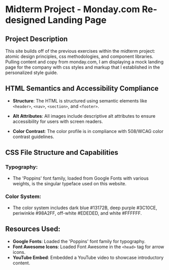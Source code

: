 # Midterm Project - Monday.com Re-designed Landing Page

## Project Description

This site builds off of the previous exercises within the midterm project: atomic design principles, css methodologies, and component libraries. Pulling content and copy from monday.com, I am displaying a mock landing page for the company with css styles and markup that I established in the personalized style guide.


## HTML Semantics and Accessibility Compliance

- **Structure**: The HTML is structured using semantic elements like `<header>`, `<nav>`, `<section>`, and `<footer>`.
  
- **Alt Attributes**: All images include descriptive alt attributes to ensure accessibility for users with screen readers.

- **Color Contrast**: The color profile is in compliance with 508/WCAG color contrast guidelines.

## CSS File Structure and Capabilities

### Typography:
- The 'Poppins' font family, loaded from Google Fonts with various weights, is the singular typeface used on this website.

### Color System:
- The color system includes dark blue #13172B, deep purple #3C10CE, periwinkle #98A2FF, off-white #EDEDED, and white #FFFFFF.


## Resources Used:

- **Google Fonts**: Loaded the 'Poppins' font family for typography.
- **Font Awesome Icons**: Loaded Font Awesome in the `<head>` tag for arrow icons.
- **YouTube Embed**: Embedded a YouTube video to showcase introductory content.
